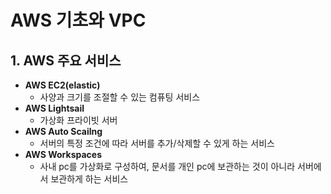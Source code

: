 # AWS 기초와 VPC

## 1. AWS 주요 서비스
* **AWS EC2(elastic)**
  * 사양과 크기를 조절할 수 있는 컴퓨팅 서비스
* **AWS Lightsail**
  * 가상화 프라이빗 서버
* **AWS Auto Scailng**
  * 서버의 특정 조건에 따라 서버를 추가/삭제할 수 있게 하는 서비스
* **AWS Workspaces**
  * 사내 pc를 가상화로 구성하여, 문서를 개인 pc에 보관하는 것이 아니라 서버에서 보관하게 하는 서비스
